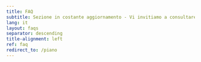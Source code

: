 ```yaml
---
title: FAQ
subtitle: Sezione in costante aggiornamento - Vi invitiamo a consultare periodicamente questa pagina.
lang: it
layout: faqs
separator: descending
title-alignment: left
ref: faq
redirect_to: /piano
---
```

